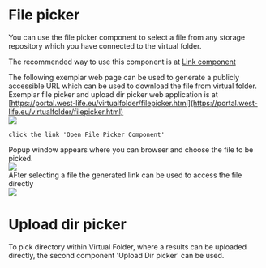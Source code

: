 # File picker

You can use the file picker component  to select a file from any storage repository which you have connected to the virtual folder. 

The recommended way to use this component is at [Link component](integration-guide/link-component.md)

The following exemplar web page can be used to generate a publicly accessible URL which can be used to download the file from virtual folder.  
Exemplar file picker and upload dir picker web application is at  
[https://portal.west-life.eu/virtualfolder/filepicker.html](https://portal.west-life.eu/virtualfolder/filepicker.html)  
![](/doc/assets/FilePicker.PNG)

```
click the link 'Open File Picker Component'
```

Popup window appears where you can browser and choose the file to be picked.  
![](/doc/assets/FilePicker2.PNG)  
AFter selecting a file the generated link can be used to access the file directly  
![](/doc/assets/FilePickerChosenFile.PNG)

# Upload dir picker

To pick directory within Virtual Folder, where a results can be uploaded directly, the second component 'Upload Dir picker' can be used.

